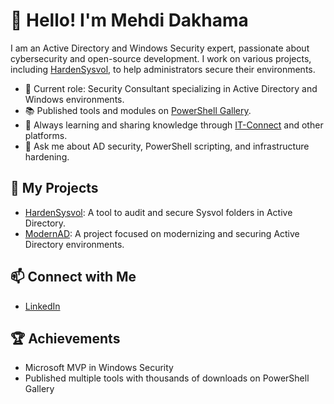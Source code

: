 # 👋 Hello! I'm Mehdi Dakhama

I am an Active Directory and Windows Security expert, passionate about cybersecurity and open-source development. 
I work on various projects, including [HardenSysvol](https://github.com/dakhama-mehdi/Harden-Sysvol), to help administrators secure their environments.

- 💼 Current role: Security Consultant specializing in Active Directory and Windows environments.
- 📚 Published tools and modules on [PowerShell Gallery](https://www.powershellgallery.com/).
- 🌱 Always learning and sharing knowledge through [IT-Connect](https://www.it-connect.fr/) and other platforms.
- 💬 Ask me about AD security, PowerShell scripting, and infrastructure hardening.

## 🔧 My Projects
- [HardenSysvol](https://github.com/dakhama-mehdi/Harden-Sysvol): A tool to audit and secure Sysvol folders in Active Directory.
- [ModernAD](https://github.com/dakhama-mehdi/ModernAD): A project focused on modernizing and securing Active Directory environments.

## 📫 Connect with Me
- [LinkedIn](https://www.linkedin.com/in/mehdi-dakhama-772813154/)

## 🏆 Achievements
- Microsoft MVP in Windows Security
- Published multiple tools with thousands of downloads on PowerShell Gallery

